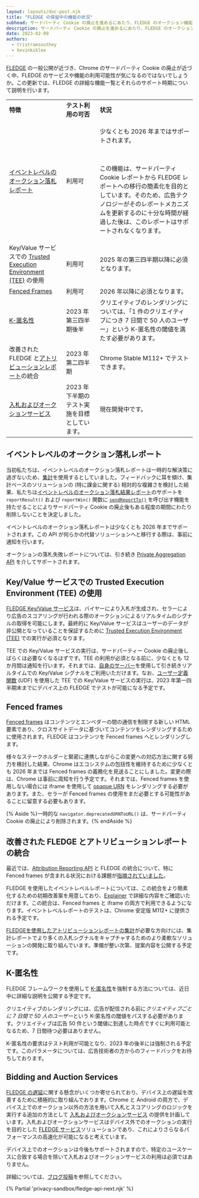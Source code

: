```yaml
---
layout: layouts/doc-post.njk
title: "FLEDGE の保留中の機能の状況"
subhead: サードパーティ Cookie の廃止を進めるにあたり、FLEDGE のオークション機能の現状について説明します。
description: サードパーティ Cookie の廃止を進めるにあたり、FLEDGE のオークション機能の現状について説明します。
date: 2023-02-09
authors:
  - tristramsouthey
  - kevinkiklee
---
```


[FLEDGE](/docs/privacy-sandbox/fledge/) の一般公開が近づき、Chrome のサードパーティ Cookie の廃止が近づく中、FLEDGE のサービスや機能の利用可能性が気になるのではないでしょうか。この更新では、FLEDGE の詳細な機能一覧とそれらのサポート時期について説明を行います。

<table>
  <tr>
   <td>
<strong>特徴</strong>
   </td>
   <td>
<strong>テスト利用の可否</strong>
   </td>
   <td>
<strong>状況</strong>
   </td>
  </tr>
  <tr>
   <td><a href="https://github.com/WICG/turtledove/blob/main/FLEDGE.md#5-event-level-reporting-for-now">イベントレベルのオークション落札レポート</a></td>
   <td>利用可</td>
   <td>
   <p>少なくとも 2026 年まではサポートされます。</p>
<br>
   <p>この機能は、サードパーティ Cookie レポートから FLEDGE レポートへの移行の簡素化を目的としています。そのため、広告テクノロジーがそのレポートメカニズムを更新するのに十分な時間が経過した後は、このレポートはサポートされなくなります。</p>
   </td>
  </tr>
  <tr>
   <td>Key/Value サービスでの <a href="https://github.com/privacysandbox/fledge-docs/blob/main/trusted_services_overview.md#trusted-execution-environment">Trusted Execution Environment (TEE)</a> の使用</td>
   <td>利用可</td>
   <td>2025 年の第三四半期以降に必須となります。</td>
  </tr>
  <tr>
   <td><a href="/docs/privacy-sandbox/fenced-frame/">Fenced Frames</a></td>
   <td>利用可</td>
   <td>2026 年以降に必須となります。</td>
  </tr>
  <tr>
   <td><a href="https://github.com/WICG/turtledove/blob/main/FLEDGE_k_anonymity_server.md">K-匿名性</a></td>
   <td>2023 年第三四半期後半</td>
   <td>クリエイティブのレンダリングについては、「1 件のクリエイティブにつき 7 日間で 50 人のユーザー」という K-匿名性の閾値を満たす必要があります。</td>
  </tr>
  <tr>
   <td>改善された FLEDGE と<a href="/docs/privacy-sandbox/attribution-reporting/">アトリビューションレポート</a>の統合</td>
   <td>2023 年第二四半期</td>
   <td>Chrome Stable M112+ でテストできます。</td>
  </tr>
  <tr>
   <td><a href="/blog/fledge-service-overview/#bidding-auction-service">入札およびオークションサービス</a></td>
   <td>2023 年下半期のテスト実施を目標としています。</td>
   <td>現在開発中です。</td>
  </tr>
</table>

## イベントレベルのオークション落札レポート

当初私たちは、イベントレベルのオークション落札レポートは一時的な解決策に過ぎないため、[集計](/docs/privacy-sandbox/private-aggregation/)を使用するとしていました。フィードバックに耳を傾け、集計ベースのソリューションの (特に課金に関する) 相対的な複雑さを検討した結果、私たちは[イベントレベルのオークション落札結果レポート](https://github.com/WICG/turtledove/blob/main/FLEDGE.md#5-event-level-reporting-for-now)のサポートを `reportResult()` および `reportWin()` 関数に [`sendReportTo()`](https://github.com/WICG/turtledove/blob/main/Proposed_First_FLEDGE_OT_Details.md#reporting) を呼び出す機能を持たせることによりサードパーティ Cookie の廃止後もある程度の期間にわたり削除しないことを決定しました。

イベントレベルのオークション落札レポートは少なくとも 2026 年までサポートされます。この API が何らかの代替ソリューションへと移行する際は、事前に通知を行います。

オークションの落札失敗レポートについては、引き続き [Private Aggregation API](https://github.com/WICG/turtledove/blob/main/FLEDGE_extended_PA_reporting.md) を介してサポートされます。

## Key/Value サービスでの Trusted Execution Environment (TEE) の使用

[FLEDGE Key/Value サービス](/blog/open-sourcing-fledge-key-value-service/)は、バイヤーにより入札が生成され、セラーにより広告のスコアリングが行われる際のオークションによるリアルタイムのシグナルの取得を可能にします。最終的に Key/Value サービスはユーザーのデータが非公開となっていることを保証するために [Trusted Execution Environment (TEE)](https://github.com/privacysandbox/fledge-docs/blob/main/trusted_services_overview.md#trusted-execution-environment) での実行が必須となります。

TEE での Key/Value サービスの実行は、サードパーティー Cookie の廃止後しばらくは必要なくなるはずです。TEE の利用が必須となる前に、少なくとも 12 か月間は通知を行います。それまでは、[自身のサーバー](https://github.com/WICG/turtledove/blob/main/FLEDGE.md#3-buyers-provide-ads-and-bidding-functions-byos-for-now)を使用して引き続きリアルタイムでの Key/Value シグナルをご利用いただけます。なお、[ユーザー定義関数](https://github.com/privacysandbox/fledge-docs/blob/main/key_value_service_trust_model.md#support-for-user-defined-functions-udfs) (UDF) を使用した TEE での Key/Value サービスの実行は、2023 年第一四半期末までにデバイス上の FLEDGE でテストが可能になる予定です。

## Fenced frames

[Fenced frames](/docs/privacy-sandbox/fenced-frame/) はコンテンツとエンベダーの間の通信を制限する新しい HTML 要素であり、クロスサイトデータに基づいてコンテンツをレンダリングするために使用されます。FLEDGE はコンテンツを Fenced frames へとレンダリングします。

様々なステークホルダーと緊密に連携しながらこの変更への対応方法に関する努力を検討した結果、Chrome はエコシステムの包括性を維持するために少なくとも 2026 年までは Fenced frames の義務化を見送ることにしました。変更の際は、Chrome は事前に周知を行う予定です。それまでは、Fenced frames を使用しない場合には iframe を使用して [opaque URN](https://github.com/WICG/fenced-frame/blob/master/explainer/opaque_src.md)  をレンダリングする必要があります。また、セラーが Fenced frames の使用をまだ必要とする可能性があることに留意する必要もあります。

{% Aside %}一時的な `navigator.deprecatedURNToURL()` は、サードパーティ Cookie の廃止により削除されます。{% endAside %}

## 改善された FLEDGE とアトリビューションレポートの統合

最近では、[Attribution Reporting API](https://github.com/WICG/turtledove/issues/281) と FLEDGE の統合について、特に Fenced frames が含まれる状況における課題が[指摘されていました](/docs/privacy-sandbox/attribution-reporting/)。

FLEDGE を使用したイベントレベルレポートについては、この統合をより簡素化するための初期改善案を用意しており、[Explainer](https://github.com/WICG/turtledove/blob/main/Fenced_Frames_Ads_Reporting.md#support-for-attribution-reporting) で詳細な内容をご確認いただけます。この統合は、Fenced frames と iframe の両方で利用できるようになります。イベントレベルレポートのテストは、Chrome 安定版 M112+ に提供される予定です。

[FLEDGEを使用したアトリビューションレポートの集計](https://github.com/WICG/turtledove/issues/289)が必要な方向けには、集計レポートでより多くの入札シグナルをキャプチャするためのより柔軟なソリューションの開発に取り組んでいます。準備が整い次第、提案内容を公開する予定です。

## K-匿名性

FLEDGE フレームワークを使用して [K-匿名性](https://github.com/WICG/turtledove/blob/main/FLEDGE_k_anonymity_server.md)を強制する方法については、近日中に詳細な説明を公開する予定です。

クリエイティブのレンダリングには、広告が配信される前に*クリエイティブごとに 7 日間で 50 人のユーザー*という K-匿名性の閾値をパスする必要があります。クリエイティブは広告 50 件という閾値に到達した時点ですぐに利用可能となるため、7 日間待つ必要はありません。

K-匿名性の要求はテスト利用が可能となり、2023 年の後半には強制される予定です。このパラメータについては、広告技術者の方からのフィードバックをお待ちしております。

## Bidding and Auction Services

[FLEDGE の遅延](https://github.com/WICG/turtledove/issues/385)に関する懸念がいくつか寄せられており、デバイス上の遅延を改善するために積極的に取り組んでおります。Chrome と Android の両方で、デバイス上でのオークション以外の方法を用いて入札とスコアリングのロジックを実行する追加の方法として [入札およびオークションサービス](https://github.com/privacysandbox/fledge-docs/blob/main/bidding_auction_services_api.md) の提供を計画しています。入札およびオークションサービスはデバイス外でのオークションの実行を目的とした [FLEDGE サービス](/blog/fledge-service-overview/)ソリューションであり、これによりさらなるパフォーマンスの高速化が可能になると考えています。

デバイス上でのオークションは今後もサポートされますので、特定のユースケースに合致する場合を除いて入札およびオークションサービスの利用は必須ではありません。

詳細については、[ブログ投稿](/blog/bidding-and-auction-services-availability/)を参照してください。

{% Partial 'privacy-sandbox/fledge-api-next.njk' %}
